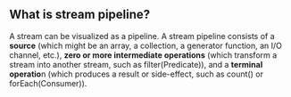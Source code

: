 ## What is stream pipeline?
A stream can be visualized as a pipeline. A stream pipeline consists of a **source** (which might be an array, a collection, a generator function, an I/O channel, etc.), **zero or more intermediate operations** (which transform a stream into another stream, such as filter(Predicate)), and a **terminal operatio**n (which produces a result or side-effect, such as count() or forEach(Consumer)).
